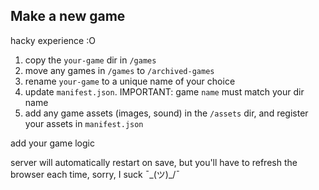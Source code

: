 ## Make a new game

hacky experience :O

1. copy the `your-game` dir in `/games`
2. move any games in `/games` to `/archived-games`
3. rename `your-game` to a unique name of your choice
4. update `manifest.json`. IMPORTANT: game `name` must match your dir name
5. add any game assets (images, sound) in the `/assets` dir, and register your assets in `manifest.json`

add your game logic

server will automatically restart on save, but you'll have to refresh the browser each time, sorry, I suck ¯\_(ツ)\_/¯
